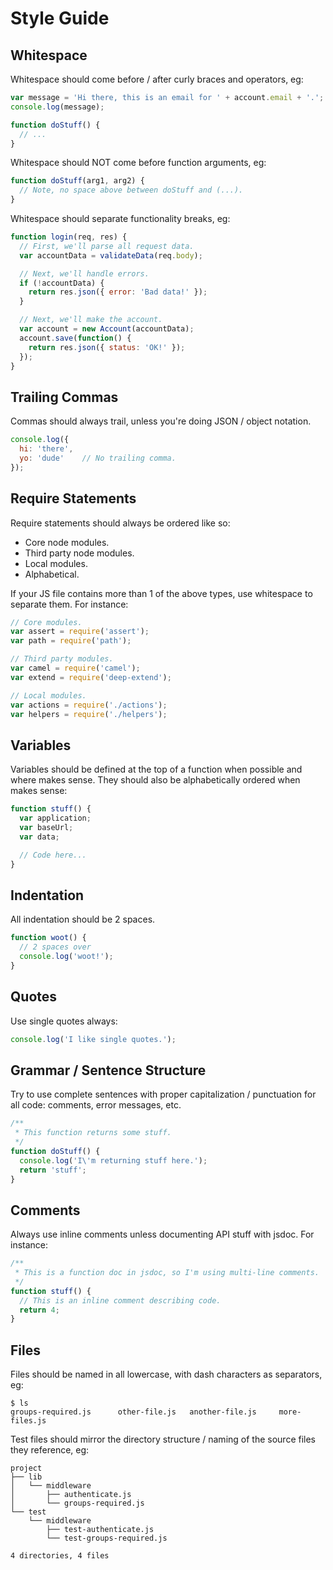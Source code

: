 # Style Guide


## Whitespace

Whitespace should come before / after curly braces and operators, eg:

```javascript
var message = 'Hi there, this is an email for ' + account.email + '.';
console.log(message);

function doStuff() {
  // ...
}
```

Whitespace should NOT come before function arguments, eg:

```javascript
function doStuff(arg1, arg2) {
  // Note, no space above between doStuff and (...).
}
```

Whitespace should separate functionality breaks, eg:

```javascript
function login(req, res) {
  // First, we'll parse all request data.
  var accountData = validateData(req.body);

  // Next, we'll handle errors.
  if (!accountData) {
    return res.json({ error: 'Bad data!' });
  }

  // Next, we'll make the account.
  var account = new Account(accountData);
  account.save(function() {
    return res.json({ status: 'OK!' });
  });
}
```


## Trailing Commas

Commas should always trail, unless you're doing JSON / object notation.

```javascript
console.log({
  hi: 'there',
  yo: 'dude'    // No trailing comma.
});
```


## Require Statements

Require statements should always be ordered like so:

- Core node modules.
- Third party node modules.
- Local modules.
- Alphabetical.

If your JS file contains more than 1 of the above types, use whitespace to
separate them.  For instance:

```javascript
// Core modules.
var assert = require('assert');
var path = require('path');

// Third party modules.
var camel = require('camel');
var extend = require('deep-extend');

// Local modules.
var actions = require('./actions');
var helpers = require('./helpers');
```


## Variables

Variables should be defined at the top of a function when possible and where
makes sense.  They should also be alphabetically ordered when makes sense:

```javascript
function stuff() {
  var application;
  var baseUrl;
  var data;

  // Code here...
}
```


## Indentation

All indentation should be 2 spaces.

```javascript
function woot() {
  // 2 spaces over
  console.log('woot!');
}
```


## Quotes

Use single quotes always:

```javascript
console.log('I like single quotes.');
```


## Grammar / Sentence Structure

Try to use complete sentences with proper capitalization / punctuation for all
code: comments, error messages, etc.

```javascript
/**
 * This function returns some stuff.
 */
function doStuff() {
  console.log('I\'m returning stuff here.');
  return 'stuff';
}
```


## Comments

Always use inline comments unless documenting API stuff with jsdoc.  For
instance:

```javascript
/**
 * This is a function doc in jsdoc, so I'm using multi-line comments.
 */
function stuff() {
  // This is an inline comment describing code.
  return 4;
}
```


## Files

Files should be named in all lowercase, with dash characters as separators, eg:

```console
$ ls
groups-required.js      other-file.js   another-file.js     more-files.js
```

Test files should mirror the directory structure / naming of the source files
they reference, eg:

```console
project
├── lib
│   └── middleware
│       ├── authenticate.js
│       └── groups-required.js
└── test
    └── middleware
        ├── test-authenticate.js
        └── test-groups-required.js

4 directories, 4 files
```
